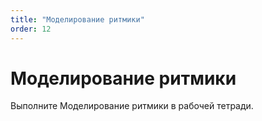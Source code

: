 ```yaml
---
title: "Моделирование ритмики"
order: 12
---
```


# Моделирование ритмики

Выполните Моделирование ритмики в рабочей тетради.